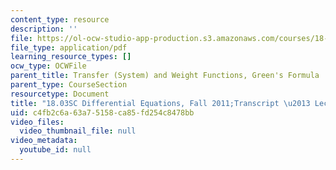 ```yaml
---
content_type: resource
description: ''
file: https://ol-ocw-studio-app-production.s3.amazonaws.com/courses/18-03sc-differential-equations-fall-2011/c4fb2c6a63a75158ca85fd254c8478bb_18_03-2006-L21.pdf
file_type: application/pdf
learning_resource_types: []
ocw_type: OCWFile
parent_title: Transfer (System) and Weight Functions, Green's Formula
parent_type: CourseSection
resourcetype: Document
title: "18.03SC Differential Equations, Fall 2011;Transcript \u2013 Lecture 21"
uid: c4fb2c6a-63a7-5158-ca85-fd254c8478bb
video_files:
  video_thumbnail_file: null
video_metadata:
  youtube_id: null
---
```

